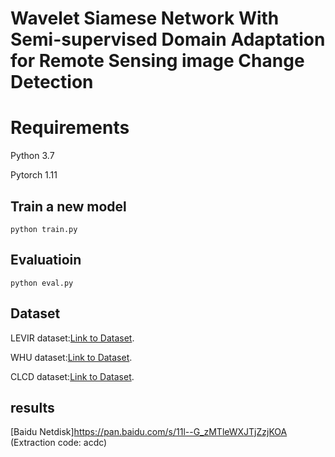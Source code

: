 # Wavelet Siamese Network With Semi-supervised Domain Adaptation for Remote Sensing image Change Detection


# Requirements
Python 3.7

Pytorch 1.11

## Train a new model
```
python train.py
```

## Evaluatioin
```
python eval.py
```

## Dataset
LEVIR dataset:[Link to Dataset](https://chenhao.in/LEVIR/).

WHU dataset:[Link to Dataset](https://study.rsgis.whu.edu.cn/pages/download/building_dataset.html).

CLCD dataset:[Link to Dataset](https://github.com/liumency/CropLand-CD).

## results
[Baidu Netdisk]https://pan.baidu.com/s/11l--G_zMTleWXJTjZzjKOA (Extraction code: acdc)

